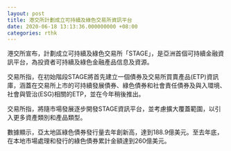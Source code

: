 ```yaml
---
layout: post
title: 港交所計劃成立可持續及綠色交易所資訊平台
date: 2020-06-18 13:13:36.000000000 +08:00
categories: rthk
---
```


港交所宣布，計劃成立可持續及綠色交易所「STAGE」，是亞洲首個可持續金融資訊平台，為投資者可持續及綠色金融產品信息及資源。

交易所指，在初始階段STAGE將首先建立一個債券及交易所買賣產品(ETP)資訊庫，涵蓋在交易所上市的可持續發展債券、綠色債券和社會責任債券及與入環境、社會與管治(ESG)相關的ETP，並在今年稍後推出。

交易所指，將隨市場發展逐步開發STAGE資訊平台，並考慮擴大覆蓋範圍，以引入更多資產類別和產品類型。

數據顯示，亞太地區綠色債券發行量去年創新高，達到188.9億美元。至去年底，在本地市場處理和發行的綠色債券累計金額達到260億美元。
